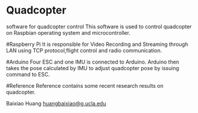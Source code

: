 # Quadcopter
software for quadcopter control
This software is used to control quadcopter on Raspbian operating system and microcontroller.

#Raspberry Pi
It is responsible for Video Recording and Streaming through LAN using TCP protocol,flight control
and radio communication.

#Arduino
Four ESC and one IMU is connected to Arduino. Arduino then takes the pose calculated by IMU to adjust
quadcopter pose by issuing command to ESC.

#Reference
Reference contains some recent research results on quadcopter.


Baixiao Huang
huangbaixiao@g.ucla.edu
